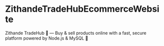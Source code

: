 # ZithandeTradeHubEcommerceWebsite
Zithande TradeHub 🛒 — Buy &amp; sell products online with a fast, secure platform powered by Node.js &amp; MySQL 🚀
